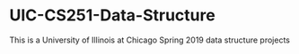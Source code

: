 # UIC-CS251-Data-Structure

This is a University of Illinois at Chicago Spring 2019 data structure projects
